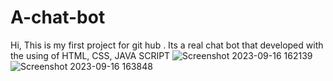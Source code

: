 # A-chat-bot
Hi, This is my first project for git hub . Its a real chat bot that developed with the using of HTML, CSS, JAVA SCRIPT 
![Screenshot 2023-09-16 162139](https://github.com/shreyabansal1101/A-chat-bot/assets/134776069/90039d42-75c3-45b9-aab4-cb03dbac934e)
![Screenshot 2023-09-16 163848](https://github.com/shreyabansal1101/A-chat-bot/assets/134776069/40d31507-6096-4749-8215-cf3ad267523d)
